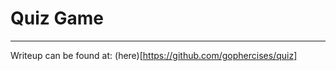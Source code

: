 # Quiz Game
------------------------------------------------------------

Writeup can be found at: (here)[https://github.com/gophercises/quiz]
